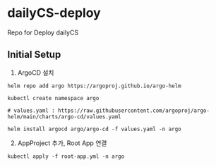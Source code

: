 # dailyCS-deploy
Repo for Deploy dailyCS

## Initial Setup
1. ArgoCD 설치
```
helm repo add argo https://argoproj.github.io/argo-helm

kubectl create namespace argo

# values.yaml : https://raw.githubusercontent.com/argoproj/argo-helm/main/charts/argo-cd/values.yaml

helm install argocd argo/argo-cd -f values.yaml -n argo
```
2. AppProject 추가, Root App 연결
```
kubectl apply -f root-app.yml -n argo
```